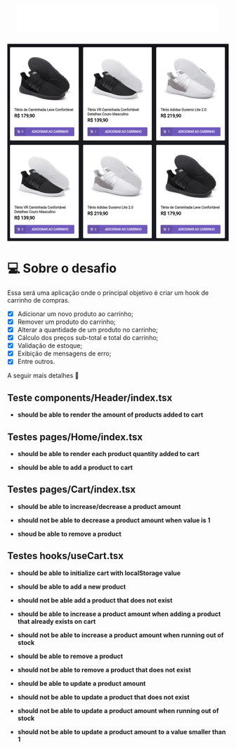 <h1 align="center">
    <img height="60" src=".github/logo.svg" alt="rocketshoes" />
</h1>

![cover](.github/home.png?style=flat)

# 💻 Sobre o desafio

Essa será uma aplicação onde o principal objetivo é criar um hook de carrinho de compras. 

-   [X] Adicionar um novo produto ao carrinho;
-   [X] Remover um produto do carrinho;
-   [X] Alterar a quantidade de um produto no carrinho;
-   [X] Cálculo dos preços sub-total e total do carrinho;
-   [X] Validação de estoque;
-   [X] Exibição de mensagens de erro;
-   [X] Entre outros.

A seguir mais detalhes 🚀

## Teste components/Header/index.tsx

- **should be able to render the amount of products added to cart**


## Testes pages/Home/index.tsx

- **should be able to render each product quantity added to cart**

- **should be able to add a product to cart**


## Testes pages/Cart/index.tsx

- **should be able to increase/decrease a product amount**

- **should not be able to decrease a product amount when value is 1**

- **shoud be able to remove a product**


## Testes hooks/useCart.tsx

- **should be able to initialize cart with localStorage value**

- **should be able to add a new product**

- **should not be able add a product that does not exist**

- **should be able to increase a product amount when adding a product that already exists on cart**

- **should not be able to increase a product amount when running out of stock**

- **should be able to remove a product**

- **should not be able to remove a product that does not exist**

- **should be able to update a product amount**

- **should not be able to update a product that does not exist**

- **should not be able to update a product amount when running out of stock**

- **should not be able to update a product amount to a value smaller than 1**
